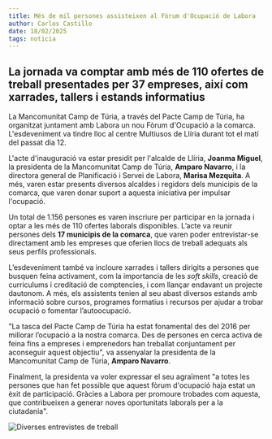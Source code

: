 ```yaml
---
title: Més de mil persones assisteixen al Fòrum d'Ocupació de Labora
author: Carlos Castillo
date: 18/02/2025
tags: noticia
---
```


## La jornada va comptar amb més de 110 ofertes de treball presentades per 37 empreses, així com xarrades, tallers i estands informatius

La Mancomunitat Camp de Túria, a través del Pacte Camp de Túria, ha organitzat juntament amb Labora un nou Fòrum d'Ocupació a la comarca. L'esdeveniment va tindre lloc al centre Multiusos de Llíria durant tot el matí del passat dia 12.

L'acte d'inauguració va estar presidit per l'alcalde de Llíria, **Joanma Miguel**, la presidenta de la Mancomunitat Camp de Túria, **Amparo Navarro**, i la directora general de Planificació i Servei de Labora, **Marisa Mezquita**. A més, varen estar presents diversos alcaldes i regidors dels municipis de la comarca, que varen donar suport a aquesta iniciativa per impulsar l'ocupació.

Un total de 1.156 persones es varen inscriure per participar en la jornada i optar a les més de 110 ofertes laborals disponibles. L’acte va reunir persones dels **17 municipis de la comarca**, que varen poder entrevistar-se directament amb les empreses que oferien llocs de treball adequats als seus perfils professionals.

L’esdeveniment també va incloure xarrades i tallers dirigits a persones que busquen feina activament, com la importancia de les *soft skills*, creació de curriculums i creditació de comptencies, i com llançar endavant un projecte dautonom. A més, els assistents tenien al seu abast diversos estands amb informació sobre cursos, programes formatius i recursos per ajudar a trobar ocupació o fomentar l’autoocupació.

"La tasca del Pacte Camp de Túria ha estat fonamental des del 2016 per millorar l’ocupació a la nostra comarca. Des de persones en cerca activa de feina fins a empreses i emprenedors han treballat conjuntament per aconseguir aquest objectiu", va assenyalar la presidenta de la Mancomunitat Camp de Túria, **Amparo Navarro**.

Finalment, la presidenta va voler expressar el seu agraïment "a totes les persones que han fet possible que aquest fòrum d'ocupació haja estat un èxit de participació. Gràcies a Labora per promoure trobades com aquesta, que contribueixen a generar noves oportunitats laborals per a la ciutadania".

![Diverses entrevistes de treball](/assets/continguts/recursos/20250218-labora.jpg "Diverses entrevistes de treball")